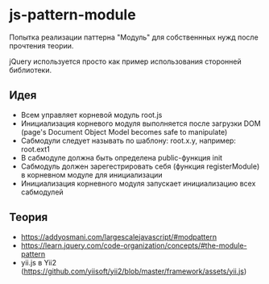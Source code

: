 # js-pattern-module

Попытка реализации паттерна "Модуль" для собственнных нужд после прочтения теории.

jQuery используется просто как пример использования сторонней библиотеки.

## Идея
* Всем управляет корневой модуль root.js
* Инициализация корневого модуля выполняется после загрузки DOM (page's Document Object Model becomes safe to manipulate)
* Сабмодули следует называть по шаблону: root.x.y, например: root.ext1
* В сабмодуле должна быть определена public-функция init
* Сабмодуль должен зарегестрировать себя (функция registerModule) в корневном модуле для инициализации
* Инициализация корневного модуля запускает инициализацию всех сабмодулей

## Теория
* https://addyosmani.com/largescalejavascript/#modpattern
* https://learn.jquery.com/code-organization/concepts/#the-module-pattern
* yii.js в Yii2 (https://github.com/yiisoft/yii2/blob/master/framework/assets/yii.js)
